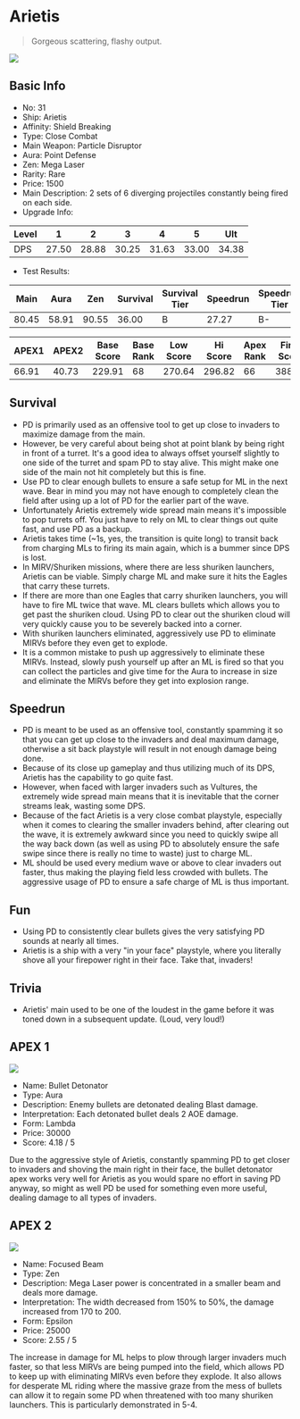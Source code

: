 # Arietis

> Gorgeous scattering, flashy output.

<img src="/ships/ship_31.png" style={{zoom:1}}/>

## Basic Info

- No: 31
- Ship: Arietis
- Affinity: Shield Breaking
- Type: Close Combat
- Main Weapon: Particle Disruptor
- Aura: Point Defense
- Zen: Mega Laser
- Rarity: Rare
- Price: 1500
- Main Description: 2 sets of 6 diverging projectiles constantly being fired on each side.
- Upgrade Info: 

| Level | 1 | 2 | 3 | 4 | 5 | Ult |
|--|--|--|--|--|--|--|
| DPS | 27.50 | 28.88 | 30.25 | 31.63 | 33.00 | 34.38 |

- Test Results: 

| Main | Aura | Zen | Survival | Survival Tier | Speedrun | Speedrun Tier | Fun | Fun Tier |
|--|--|--|--|--|--|--|--|--|
| 80.45 | 58.91 | 90.55 | 36.00 | B | 27.27 | B- | 28.36 | C+ |

| APEX1 | APEX2 | Base Score | Base Rank | Low Score | Hi Score | Apex Rank | Final Score | FinalRank |
|--|--|--|--|--|--|--|--|--|
| 66.91 | 40.73 | 229.91 | 68 | 270.64 | 296.82 | 66 | 388.45 | 64 |

## Survival

- PD is primarily used as an offensive tool to get up close to invaders to maximize damage from the main.
- However, be very careful about being shot at point blank by being right in front of a turret. It's a good idea to always offset yourself slightly to one side of the turret and spam PD to stay alive. This might make one side of the main not hit completely but this is fine.
- Use PD to clear enough bullets to ensure a safe setup for ML in the next wave. Bear in mind you may not have enough to completely clean the field after using up a lot of PD for the earlier part of the wave.
- Unfortunately Arietis extremely wide spread main means it's impossible to pop turrets off. You just have to rely on ML to clear things out quite fast, and use PD as a backup.
- Arietis takes time (~1s, yes, the transition is quite long) to transit back from charging MLs to firing its main again, which is a bummer since DPS is lost.
- In MIRV/Shuriken missions, where there are less shuriken launchers, Arietis can be viable. Simply charge ML and make sure it hits the Eagles that carry these turrets.
- If there are more than one Eagles that carry shuriken launchers, you will have to fire ML twice that wave. ML clears bullets which allows you to get past the shuriken cloud. Using PD to clear out the shuriken cloud will very quickly cause you to be severely backed into a corner.
- With shuriken launchers eliminated, aggressively use PD to eliminate MIRVs before they even get to explode.
- It is a common mistake to push up aggressively to eliminate these MIRVs. Instead, slowly push yourself up after an ML is fired so that you can collect the particles and give time for the Aura to increase in size and eliminate the MIRVs before they get into explosion range.

## Speedrun

- PD is meant to be used as an offensive tool, constantly spamming it so that you can get up close to the invaders and deal maximum damage, otherwise a sit back playstyle will result in not enough damage being done.
- Because of its close up gameplay and thus utilizing much of its DPS, Arietis has the capability to go quite fast.
- However, when faced with larger invaders such as Vultures, the extremely wide spread main means that it is inevitable that the corner streams leak, wasting some DPS.
- Because of the fact Arietis is a very close combat playstyle, especially when it comes to clearing the smaller invaders behind, after clearing out the wave, it is extremely awkward since you need to quickly swipe all the way back down (as well as using PD to absolutely ensure the safe swipe since there is really no time to waste) just to charge ML.
- ML should be used every medium wave or above to clear invaders out faster, thus making the playing field less crowded with bullets. The aggressive usage of PD to ensure a safe charge of ML is thus important.

## Fun

- Using PD to consistently clear bullets gives the very satisfying PD sounds at nearly all times.
- Arietis is a ship with a very "in your face" playstyle, where you literally shove all your firepower right in their face. Take that, invaders!

## Trivia

- Arietis' main used to be one of the loudest in the game before it was toned down in a subsequent update. (Loud, very loud!)

## APEX 1

<img src="/ships/ship_31_apex_1.png" style={{zoom:1}}/>

- Name: Bullet Detonator
- Type: Aura
- Description: Enemy bullets are detonated dealing Blast damage.
- Interpretation: Each detonated bullet deals 2 AOE damage.
- Form: Lambda
- Price: 30000
- Score: 4.18 / 5

Due to the aggressive style of Arietis, constantly spamming PD to get closer to invaders and shoving the main right in their face, the bullet detonator apex works very well for Arietis as you would spare no effort in saving PD anyway, so might as well PD be used for something even more useful, dealing damage to all types of invaders.

## APEX 2

<img src="/ships/ship_31_apex_2.png" style={{zoom:1}}/>

- Name: Focused Beam
- Type: Zen
- Description: Mega Laser power is concentrated in a smaller beam and deals more damage.
- Interpretation: The width decreased from 150% to 50%, the damage increased from 170 to 200.
- Form: Epsilon
- Price: 25000
- Score: 2.55 / 5

The increase in damage for ML helps to plow through larger invaders much faster, so that less MIRVs are being pumped into the field, which allows PD to keep up with eliminating MIRVs even before they explode. It also allows for desperate ML riding where the massive graze from the mess of bullets can allow it to regain some PD when threatened with too many shuriken launchers. This is particularly demonstrated in 5-4.

